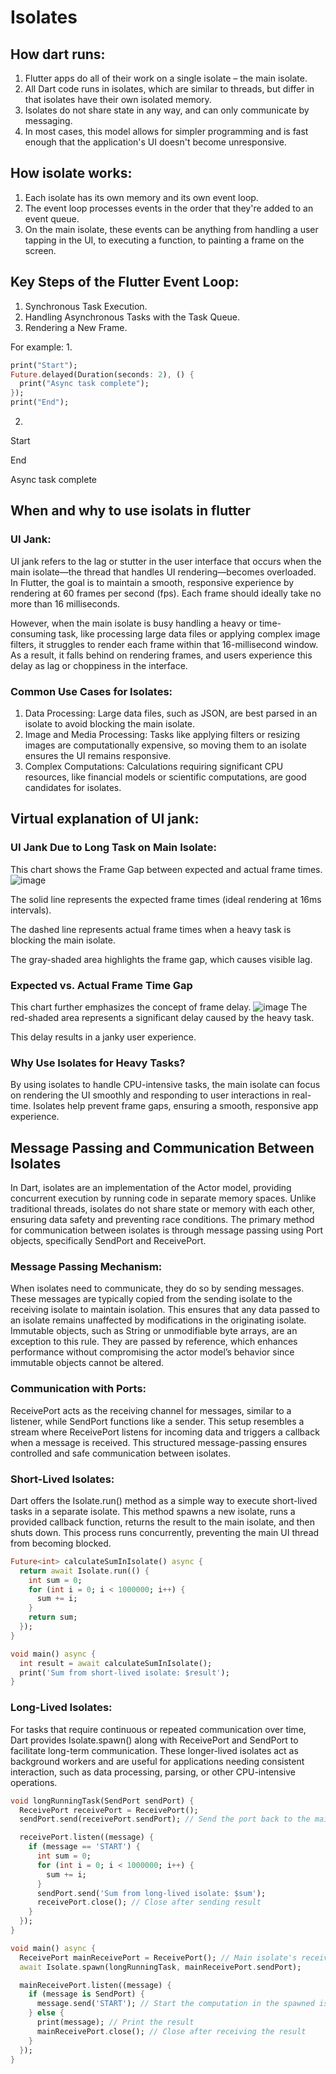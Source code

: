 # Isolates
## How dart runs:
1. Flutter apps do all of their work on a single isolate – the main isolate.
2. All Dart code runs in isolates, which are similar to threads, but differ in that isolates have their own isolated memory.
3. Isolates do not share state in any way, and can only communicate by messaging.
4. In most cases, this model allows for simpler programming and is fast enough that the application's UI doesn't become unresponsive.

## How isolate works:
1. Each isolate has its own memory and its own event loop.
2. The event loop processes events in the order that they're added to an event queue.
3. On the main isolate, these events can be anything from handling a user tapping in the UI, to executing a function, to painting a frame on the screen.

## Key Steps of the Flutter Event Loop:
1. Synchronous Task Execution.
2. Handling Asynchronous Tasks with the Task Queue.
3. Rendering a New Frame.

For example:
1.
```dart
print("Start");
Future.delayed(Duration(seconds: 2), () {
  print("Async task complete");
});
print("End");
```
2.
Start

End

Async task complete



## When and why to use isolats in flutter
### UI Jank:
UI jank refers to the lag or stutter in the user interface that occurs when the main isolate—the thread that handles UI rendering—becomes overloaded. In Flutter, the goal is to maintain a smooth, responsive experience by rendering at 60 frames per second (fps). Each frame should ideally take no more than 16 milliseconds.

However, when the main isolate is busy handling a heavy or time-consuming task, like processing large data files or applying complex image filters, it struggles to render each frame within that 16-millisecond window. As a result, it falls behind on rendering frames, and users experience this delay as lag or choppiness in the interface.
### Common Use Cases for Isolates:
1. Data Processing: Large data files, such as JSON, are best parsed in an isolate to avoid blocking the main isolate.
2. Image and Media Processing: Tasks like applying filters or resizing images are computationally expensive, so moving them to an isolate ensures the UI remains responsive.
3. Complex Computations: Calculations requiring significant CPU resources, like financial models or scientific computations, are good candidates for isolates.
## Virtual explanation of UI jank:

### UI Jank Due to Long Task on Main Isolate:
This chart shows the Frame Gap between expected and actual frame times. 
![image](https://github.com/JasonY0329/Isolates/blob/main/graphs/UI%20Jank%20Due%20to%20Long%20Task%20on%20Main%20Isolate.png)

The solid line represents the expected frame times (ideal rendering at 16ms intervals).

The dashed line represents actual frame times when a heavy task is blocking the main isolate.

The gray-shaded area highlights the frame gap, which causes visible lag.
### Expected vs. Actual Frame Time Gap
This chart further emphasizes the concept of frame delay.
![image](https://github.com/JasonY0329/Isolates/blob/main/graphs/Expected%20vs.%20Actual%20Frame%20Time%20Gap.png)
The red-shaded area represents a significant delay caused by the heavy task.

This delay results in a janky user experience.

### Why Use Isolates for Heavy Tasks?

By using isolates to handle CPU-intensive tasks, the main isolate can focus on rendering the UI smoothly and responding to user interactions in real-time. Isolates help prevent frame gaps, ensuring a smooth, responsive app experience.




## Message Passing and Communication Between Isolates

In Dart, isolates are an implementation of the Actor model, providing concurrent execution by running code in separate memory spaces. Unlike traditional threads, isolates do not share state or memory with each other, ensuring data safety and preventing race conditions. The primary method for communication between isolates is through message passing using Port objects, specifically SendPort and ReceivePort.

### Message Passing Mechanism:
When isolates need to communicate, they do so by sending messages. These messages are typically copied from the sending isolate to the receiving isolate to maintain isolation. This ensures that any data passed to an isolate remains unaffected by modifications in the originating isolate. Immutable objects, such as String or unmodifiable byte arrays, are an exception to this rule. They are passed by reference, which enhances performance without compromising the actor model’s behavior since immutable objects cannot be altered.

### Communication with Ports:
ReceivePort acts as the receiving channel for messages, similar to a listener, while SendPort functions like a sender. This setup resembles a stream where ReceivePort listens for incoming data and triggers a callback when a message is received. This structured message-passing ensures controlled and safe communication between isolates.

### Short-Lived Isolates:
Dart offers the Isolate.run() method as a simple way to execute short-lived tasks in a separate isolate. This method spawns a new isolate, runs a provided callback function, returns the result to the main isolate, and then shuts down. This process runs concurrently, preventing the main UI thread from becoming blocked.

```dart
Future<int> calculateSumInIsolate() async {
  return await Isolate.run(() {
    int sum = 0;
    for (int i = 0; i < 1000000; i++) {
      sum += i;
    }
    return sum;
  });
}

void main() async {
  int result = await calculateSumInIsolate();
  print('Sum from short-lived isolate: $result');
}
```

### Long-Lived Isolates:
For tasks that require continuous or repeated communication over time, Dart provides Isolate.spawn() along with ReceivePort and SendPort to facilitate long-term communication. These longer-lived isolates act as background workers and are useful for applications needing consistent interaction, such as data processing, parsing, or other CPU-intensive operations.

```dart
void longRunningTask(SendPort sendPort) {
  ReceivePort receivePort = ReceivePort();
  sendPort.send(receivePort.sendPort); // Send the port back to the main isolate

  receivePort.listen((message) {
    if (message == 'START') {
      int sum = 0;
      for (int i = 0; i < 1000000; i++) {
        sum += i;
      }
      sendPort.send('Sum from long-lived isolate: $sum');
      receivePort.close(); // Close after sending result
    }
  });
}

void main() async {
  ReceivePort mainReceivePort = ReceivePort(); // Main isolate's receive port
  await Isolate.spawn(longRunningTask, mainReceivePort.sendPort);

  mainReceivePort.listen((message) {
    if (message is SendPort) {
      message.send('START'); // Start the computation in the spawned isolate
    } else {
      print(message); // Print the result
      mainReceivePort.close(); // Close after receiving the result
    }
  });
}
```
